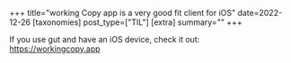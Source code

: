 +++ 
title="working Copy app is a very good fit client for iOS"
date=2022-12-26 
[taxonomies] 
post_type=["TIL"]
[extra] 
summary="" 
+++

If you use gut and have an iOS device, check it out: https://workingcopy.app
